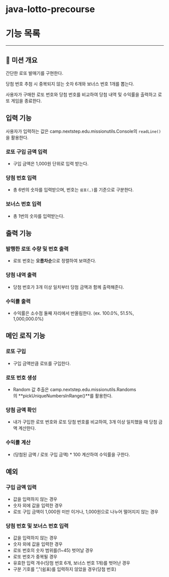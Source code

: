 # java-lotto-precourse

# 기능 목록
---

## 🏁 미션 개요

간단한 로또 발매기를 구현한다.

당첨 번호 추첨 시 중복되지 않는 숫자 6개와 보너스 번호 1개를 뽑는다.

사용자가 구매한 로또 번호와 당첨 번호를 비교하여 당첨 내역 및 수익률을 출력하고 로또 게임을 종료한다.

## 입력 기능

사용자가 입력하는 값은 camp.nextstep.edu.missionutils.Console의 `readLine()`을 활용한다.

### 로또 구입 금액 입력

- 구입 금액은 1,000원 단위로 입력 받는다.

### 당첨 번호 입력

- 총 6번의 숫자를 입력받으며, 번호는 `쉼표(,)`를 기준으로 구분한다.

### 보너스 번호 입력

- 총 1번의 숫자를 입력받는다.

## 출력 기능

### 발행한 로또 수량 및 번호 출력

- 로또 번호는 **오름차순**으로 정렬하여 보여준다.

### 당첨 내역 출력

- 당첨 번호가 3개 이상 일치부터 당첨 금액과 함께 출력해준다.

### 수익률 출력

- 수익률은 소수점 둘째 자리에서 반올림한다. (ex. 100.0%, 51.5%, 1,000,000.0%)

## 메인 로직 기능

### 로또 구입

- 구입 금액만큼 로또를 구입한다.

### 로또 번호 생성

- Random 값 추출은 camp.nextstep.edu.missionutils.Randoms의 **pickUniqueNumbersInRange()**를 활용한다.

### 당첨 금액 확인

- 내가 구입한 로또 번호와 로또 당첨 번호를 비교하여, 3개 이상 일치했을 때 당첨 금액 계산한다.

### 수익률 계산

- (당첨된 금액 / 로또 구입 금액) * 100 계산하여 수익률을 구한다.

## 예외

### 구입 금액 입력

- 값을 입력하지 않는 경우
- 숫자 외에 값을 입력한 경우
- 로또 구입 금액이 1,000원 미만 이거나, 1,000원으로 나누어 떨어지지 않는 경우

### 당첨 번호 및 보너스 번호 입력

- 값을 입력하지 않는 경우
- 숫자 외에 값을 입력한 경우
- 로또 번호의 숫자 범위를(1~45) 벗어날 경우
- 로또 번호가 중복될 경우
- 유효한 입력 개수(당첨 번호 6개, 보너스 번호 1개)를 벗어난 경우
- 구분 기호를 “,”(쉼표)를 입력하지 않았을 경우(당첨 번호)